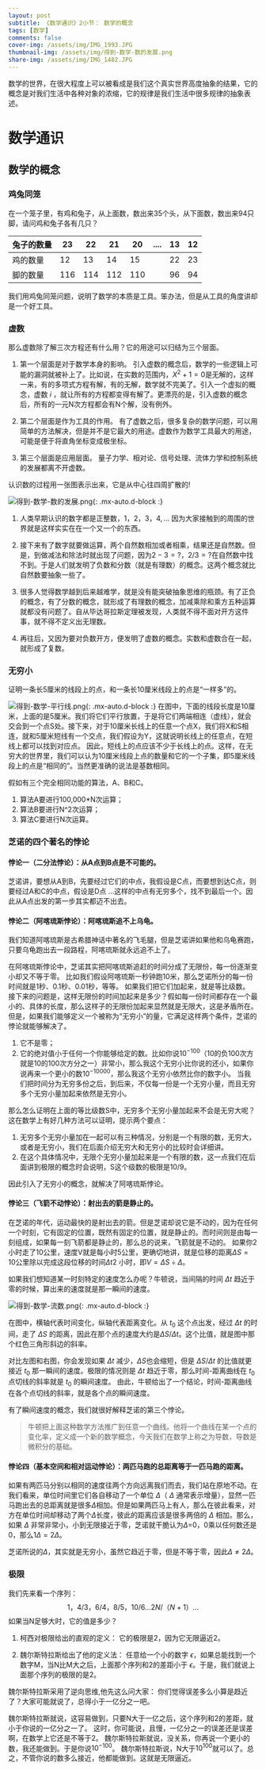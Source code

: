 ```yaml
---
layout: post
subtitle: 《数学通识》2小节： 数学的概念
tags: [数学]
comments: false
cover-img: /assets/img/IMG_1993.JPG
thumbnail-img: /assets/img/得到-数学-数的发展.png
share-img: /assets/img/IMG_1482.JPG
---
```


数学的世界，在很大程度上可以被看成是我们这个真实世界高度抽象的结果，它的概念是对我们生活中各种对象的浓缩，它的规律是我们生活中很多规律的抽象表述。

# 数学通识
## 数学的概念

### 鸡兔同笼
在一个笼子里，有鸡和兔子，从上面数，数出来35个头，从下面数，数出来94只脚，请问鸡和兔子各有几只？

| 兔子的数量 | 23  | 22  | 21  | 20  | .... | 13 | 12 |
|-------|-----|-----|-----|-----|------|----|----|
| 鸡的数量  | 12  | 13  | 14  | 15  |      | 22 | 23 |
| 脚的数量  | 116 | 114 | 112 | 110 |      | 96 | 94 |

我们用鸡兔同笼问题，说明了数学的本质是工具。笨办法，但是从工具的角度讲却是一个好工具。

###  虚数
那么虚数除了解三次方程还有什么用？它的用途可以归结为三个层面。

1. 第一个层面是对于数学本身的影响。
引入虚数的概念后，数学的一些逻辑上可能的漏洞就被补上了。比如说，在实数的范围内，$X^2+1=0$是无解的，这样一来，有的多项式方程有解，有的无解，数学就不完美了。引入一个虚拟的概念，虚数 $i$ ，就让所有的方程都变得有解了。更漂亮的是，引入虚数的概念后，所有的一元N次方程都会有N个解，没有例外。

2. 第二个层面是作为工具的作用。
有了虚数之后，很多复杂的数学问题，可以用简单的方法解决，但是并不是它最大的用途。虚数作为数学工具最大的用途，可能是便于将直角坐标变成极坐标。

3. 第三个层面是应用层面。
量子力学、相对论、信号处理、流体力学和控制系统的发展都离不开虚数。

认识数的过程用一张图表示出来，它是从中心往四周扩散的!

![得到-数学-数的发展.png](../assets/img/得到-数学-数的发展.png){: .mx-auto.d-block :}

1. 人类早期认识的数字都是正整数，$1，2，3，4, \ldots$ 因为大家接触到的周围的世界就是这样实实在在一个又一个的东西。

2. 接下来有了数字就要做运算，两个自然数相加或者相乘，结果还是自然数。但是，到做减法和除法时就出现了问题，因为$2-3=?，2/3=?$在自然数中找不到。于是人们就发明了负数和分数（就是有理数）的概念。这两个概念就比自然数要抽象一些了。

3. 很多人觉得数学越到后来越难学，就是没有能突破抽象思维的瓶颈。有了正负的概念，有了分数的概念，就形成了有理数的概念，加减乘除和乘方五种运算就都没有问题了。自从毕达哥拉斯定理被发现，人类就不得不面对开方这件事，就不得不定义出无理数。

4. 再往后，又因为要对负数开方，便发明了虚数的概念。实数和虚数合在一起，就形成了复数。

### 无穷小
证明一条长5厘米的线段上的点，和一条长10厘米线段上的点是“一样多”的。

![得到-数学-平行线.png](../assets/img/得到-数学-平行线.png){: .mx-auto.d-block :}
在图中，下面的线段长度是10厘米，上面的是5厘米。我们将它们平行放置，于是将它们两端相连（虚线），就会交会到一个点S处。接下来，对于10厘米长线上的任意一个点X，我们将X和S相连，就和5厘米短线有一个交点，我们假设为Y，这就说明长线上的任意点，在短线上都可以找到对应点。
因此，短线上的点应该不少于长线上的点。这样，在无穷大的世界里，我们可以认为10厘米线段上点的数量和它的一个子集，即5厘米线段上的点是“相同的”。当然更准确的说法是基数相同。

假如有三个完全相同功能的算法，A、B和C。

1. 算法A要进行100,000*N次运算； 
2. 算法B要进行N^2次运算； 
3. 算法C要进行N次运算。

### 芝诺的四个著名的悖论

#### 悖论一（二分法悖论）：从A点到B点是不可能的。
芝诺讲，要想从A到B，先要经过它们的中点，我假设是C点，而要想到达C点，则要经过A和C的中点，假设是D点 $\dots$这样的中点有无穷多个，找不到最后一个。因此从A点出发的第一步其实都迈不出去。

#### 悖论二（阿喀琉斯悖论）：阿喀琉斯追不上乌龟。
我们知道阿喀琉斯是古希腊神话中著名的飞毛腿，但是芝诺讲如果他和乌龟赛跑，只要乌龟跑出去一段路程，阿喀琉斯就永远追不上了。

在阿喀琉斯悖论中，芝诺其实把阿喀琉斯追赶的时间分成了无限份，每一份逐渐变小却又不等于零。
比如我们假设阿喀琉斯一秒钟跑10米，那么芝诺所分的每一份时间就是1秒、0.1秒、0.01秒，等等。
如果我们把它们加起来，就是等比级数。
接下来的问题是，这样无限份的时间加起来是多少？假如每一份时间都存在一个最小的、具体的长度，那么这样子的无限份加起来显然就是无限大，这是矛盾所在。
但是，如果我们能够定义一个被称为“无穷小”的量，它满足这样两个条件，芝诺的悖论就能够解决了。
1. 它不是零；
2. 它的绝对值小于任何一个你能够给定的数。比如你说$10^{-100}$（10的负100次方就是10的100次方分之一）非常小，那么我这个无穷小比你说的还小，如果你说再来一个更小的数$10^{-10000}$，那么我这个无穷小依然比你的数字小。
当我们把时间分为无穷多份之后，到后来，不仅每一份是一个无穷小量，而且无穷多个无穷小量加起来依然是无穷小。

那么怎么证明在上面的等比级数S中，无穷多个无穷小量加起来不会是无穷大呢？这在数学上有好几种方法可以证明，提示两个要点：
1. 无穷多个无穷小量加在一起可以有三种情况，分别是一个有限的数，无穷大，或者是无穷小，我们在后面介绍无穷大和无穷小的比较时会详细讲。
2. 在这个具体情况中，无限个无穷小量加起来是一个有限的数，这一点我们在后面讲到极限的概念时会说明，S这个级数的极限是10/9。

因此引入了无穷小的概念，就解决了阿喀琉斯悖论。

#### 悖论三（飞箭不动悖论）：射出去的箭是静止的。

在芝诺的年代，运动最快的是射出去的箭。但是芝诺却说它是不动的，因为在任何一个时刻，它有固定的位置，既然有固定的位置，就是静止的。而时间则是由每一刻组成，如果每一刻飞箭都是静止的，那么总的说来，飞箭就是不动的。
如果你2小时走了10公里，速度V就是每小时5公里，更确切地讲，就是位移的距离$\Delta S =10$公里除以完成这段位移的时间$\Delta t2$ 小时，即$V=\Delta S \div \Delta$。

如果我们想知道某一时刻特定的速度怎么办呢？牛顿说，当间隔的时间 $\Delta t$ 趋近于零的时候，算出来的速度就是那一瞬间的速度。

![得到-数学-流数.png](../assets/img/得到-数学-流数.png){: .mx-auto.d-block :}

在图中，横轴代表时间变化，纵轴代表距离变化。从 $t_0$ 这个点出发，经过  $\Delta t$ 的时间，走了 $\Delta S$ 的距离，因此在那个点的速度大约是$\Delta S / \Delta t$。这个比值，就是图中那个红色三角形斜边的斜率。

对比左图和右图，你会发现如果 $\Delta t$ 减少，$\Delta S$也会缩短，但是 $\Delta S / \Delta t$ 的比值就更接近 $t_0$ 那一瞬间的速度。极限的情况则是 $\Delta t$  趋近于零，那么时间-距离曲线在 $t_0$ 点切线的斜率就是  $t_0$ 的瞬间速度。
由此，牛顿给出了一个结论，时间-距离曲线在各个点切线的斜率，就是各个点的瞬间速度。

有了瞬间速度的概念，我们就很好解释芝诺的第三个悖论。

> 牛顿把上面这种数学方法推广到任意一个曲线。他将一个曲线在某一个点的变化率，定义成一个新的数学概念，今天我们在数学上称之为导数，导数是微积分的基础。

#### 悖论四（基本空间和相对运动悖论）：两匹马跑的总距离等于一匹马跑的距离。

如果有两匹马分别以相同的速度往两个方向远离我们而去，我们站在原地不动。在我们看来，单位时间里它们各自移动了一个单位 $\Delta$（  $\Delta$ 通常表示增量），显然一匹马跑出去的总距离就是很多$\Delta$相加。但是如果两匹马上有人，那么在彼此看来，对方在单位时间却移动了两个$\Delta$长度，彼此的距离应该是很多两倍的 $\Delta$ 相加。那么，如果 $\Delta$ 非常非常小，小到无限接近于零，芝诺就干脆认为$\Delta$=0，0乘以任何数还是0，那么$1\Delta = 2\Delta$。

芝诺所说的$\Delta$，其实就是无穷小，虽然它趋近于零，但是不等于零，因此$\Delta \neq 2\Delta$。


### 极限
我们先来看一个序列：
$$
1，4/3，6/4，8/5，10/6 \dots 2N/（N+1）\dots
$$
如果当N足够大时，它的值是多少？

1. 柯西对极限给出的直观的定义：
它的极限是2，因为它无限逼近2。

2. 魏尔斯特拉斯给出了他的定义法：
任意给一个小的数字 $\epsilon$，如果总能找到一个数字M，当N比M大之后，上面那个序列和2的差距小于 $\epsilon$。于是，我们就说上面那个序列的极限的是2。 

魏尔斯特拉斯采用了逆向思维,他先这么问大家： 你们觉得误差多么小算是趋近了？大家可能就说了，总得小于一亿分之一吧。

魏尔斯特拉斯就说，这容易做到，只要N大于一亿之后，这个序列和2的差距，就小于你说的一亿分之一了。
这时，你可能说，且慢，一亿分之一的误差还是误差啊，在数学上它还是不等于2。
魏尔斯特拉斯就说，没关系，你再说一个更小的数，我还能做到。于是你说$10^{-100}$。
魏尔斯特拉斯说，N大于$10^{100}$就可以了。总之，不管你说的数多么接近，他都能做到。这就是无限逼近。










